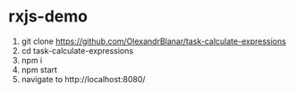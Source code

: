 # rxjs-demo

1. git clone https://github.com/OlexandrBlanar/task-calculate-expressions
2. cd task-calculate-expressions
3. npm i
4. npm start
5. navigate to http://localhost:8080/
